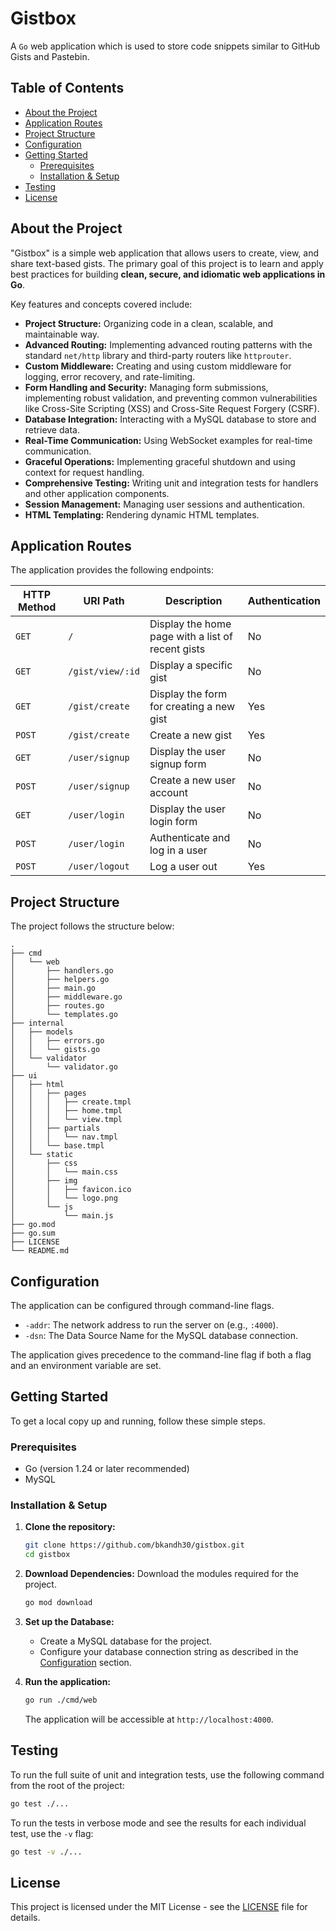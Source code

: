 # Gistbox

A `Go` web application which is used to store code snippets similar to GitHub Gists and Pastebin.

## Table of Contents

- [About the Project](#about-the-project)
- [Application Routes](#application-routes)
- [Project Structure](#project-structure)
- [Configuration](#configuration)
- [Getting Started](#getting-started)
  - [Prerequisites](#prerequisites)
  - [Installation & Setup](#installation--setup)
- [Testing](#testing)
- [License](#license)

## About the Project

"Gistbox" is a simple web application that allows users to create, view, and share text-based gists. The primary goal of this project is to learn and apply best practices for building **clean, secure, and idiomatic web applications in Go**.

Key features and concepts covered include:

- **Project Structure:** Organizing code in a clean, scalable, and maintainable way.
- **Advanced Routing:** Implementing advanced routing patterns with the standard `net/http` library and third-party routers like `httprouter`.
- **Custom Middleware:** Creating and using custom middleware for logging, error recovery, and rate-limiting.
- **Form Handling and Security:** Managing form submissions, implementing robust validation, and preventing common vulnerabilities like Cross-Site Scripting (XSS) and Cross-Site Request Forgery (CSRF).
- **Database Integration:** Interacting with a MySQL database to store and retrieve data.
- **Real-Time Communication:** Using WebSocket examples for real-time communication.
- **Graceful Operations:** Implementing graceful shutdown and using context for request handling.
- **Comprehensive Testing:** Writing unit and integration tests for handlers and other application components.
- **Session Management:** Managing user sessions and authentication.
- **HTML Templating:** Rendering dynamic HTML templates.

## Application Routes

The application provides the following endpoints:

| HTTP Method | URI Path         | Description                                       | Authentication |
| ----------- | ---------------- | ------------------------------------------------- | -------------- |
| `GET`       | `/`              | Display the home page with a list of recent gists | No             |
| `GET`       | `/gist/view/:id` | Display a specific gist                           | No             |
| `GET`       | `/gist/create`   | Display the form for creating a new gist          | Yes            |
| `POST`      | `/gist/create`   | Create a new gist                                 | Yes            |
| `GET`       | `/user/signup`   | Display the user signup form                      | No             |
| `POST`      | `/user/signup`   | Create a new user account                         | No             |
| `GET`       | `/user/login`    | Display the user login form                       | No             |
| `POST`      | `/user/login`    | Authenticate and log in a user                    | No             |
| `POST`      | `/user/logout`   | Log a user out                                    | Yes            |

## Project Structure

The project follows the structure below:

```
.
├── cmd
│   └── web
│       ├── handlers.go
│       ├── helpers.go
│       ├── main.go
│       ├── middleware.go
│       ├── routes.go
│       └── templates.go
├── internal
│   ├── models
│   │   ├── errors.go
│   │   └── gists.go
│   └── validator
│       └── validator.go
├── ui
│   ├── html
│   │   ├── pages
│   │   │   ├── create.tmpl
│   │   │   ├── home.tmpl
│   │   │   └── view.tmpl
│   │   ├── partials
│   │   │   └── nav.tmpl
│   │   └── base.tmpl
│   └── static
│       ├── css
│       │   └── main.css
│       ├── img
│       │   ├── favicon.ico
│       │   └── logo.png
│       └── js
│           └── main.js
├── go.mod
├── go.sum
├── LICENSE
└── README.md
```

## Configuration

The application can be configured through command-line flags.

- `-addr`: The network address to run the server on (e.g., `:4000`).
- `-dsn`: The Data Source Name for the MySQL database connection.

<!-- For convenience and security, you can store sensitive information like the DSN in a `.env` file in the project root. The application will read this file if it exists. -->

<!-- **Example `.env` file:**
```
SNIPPETBOX_DB_DSN="user:password@/snippetbox?parseTime=true"
``` -->

The application gives precedence to the command-line flag if both a flag and an environment variable are set.

## Getting Started

To get a local copy up and running, follow these simple steps.

### Prerequisites

- Go (version 1.24 or later recommended)
- MySQL

### Installation & Setup

1.  **Clone the repository:**

    ```sh
    git clone https://github.com/bkandh30/gistbox.git
    cd gistbox
    ```

2.  **Download Dependencies:** Download the modules required for the project.

    ```sh
    go mod download
    ```

3.  **Set up the Database:**

    - Create a MySQL database for the project.
    - Configure your database connection string as described in the [Configuration](#configuration) section.
    <!-- - Run the database migrations provided in the book to set up the necessary tables. -->

4.  **Run the application:**
    ```sh
    go run ./cmd/web
    ```
    The application will be accessible at `http://localhost:4000`.

## Testing

To run the full suite of unit and integration tests, use the following command from the root of the project:

```sh
go test ./...
```

To run the tests in verbose mode and see the results for each individual test, use the `-v` flag:

```sh
go test -v ./...
```

## License

This project is licensed under the MIT License - see the [LICENSE](LICENSE) file for details.
